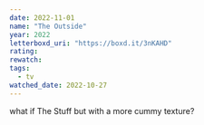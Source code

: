 ```yaml
---
date: 2022-11-01
name: "The Outside"
year: 2022
letterboxd_uri: "https://boxd.it/3nKAHD"
rating: 
rewatch: 
tags:
  - tv
watched_date: 2022-10-27
---
```


what if The Stuff but with a more cummy texture?
